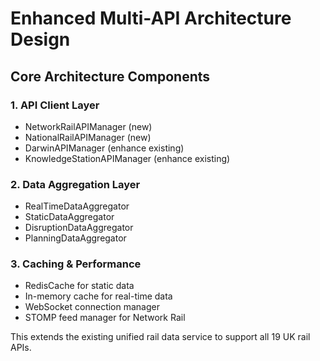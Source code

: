 # Enhanced Multi-API Architecture Design

## Core Architecture Components

### 1. API Client Layer
- NetworkRailAPIManager (new)
- NationalRailAPIManager (new) 
- DarwinAPIManager (enhance existing)
- KnowledgeStationAPIManager (enhance existing)

### 2. Data Aggregation Layer
- RealTimeDataAggregator
- StaticDataAggregator
- DisruptionDataAggregator
- PlanningDataAggregator

### 3. Caching & Performance
- RedisCache for static data
- In-memory cache for real-time data
- WebSocket connection manager
- STOMP feed manager for Network Rail

This extends the existing unified rail data service to support all 19 UK rail APIs.
